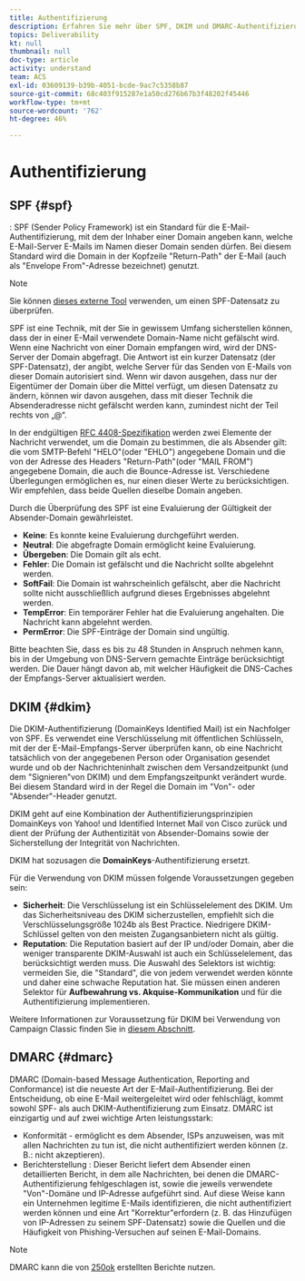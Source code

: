 ```yaml
---
title: Authentifizierung
description: Erfahren Sie mehr über SPF, DKIM und DMARC-Authentifizierungsmethoden.
topics: Deliverability
kt: null
thumbnail: null
doc-type: article
activity: understand
team: ACS
exl-id: 03609139-b39b-4051-bcde-9ac7c5358b87
source-git-commit: 68c403f915287e1a50cd276b67b3f48202f45446
workflow-type: tm+mt
source-wordcount: '762'
ht-degree: 46%

---
```


# Authentifizierung

## SPF {#spf}

: SPF (Sender Policy Framework) ist ein Standard für die E-Mail-Authentifizierung, mit dem der Inhaber einer Domain angeben kann, welche E-Mail-Server E-Mails im Namen dieser Domain senden dürfen. Bei diesem Standard wird die Domain in der Kopfzeile &quot;Return-Path&quot; der E-Mail (auch als &quot;Envelope From&quot;-Adresse bezeichnet) genutzt.

>[!NOTE]
>
>Sie können [dieses externe Tool](https://www.kitterman.com/spf/validate.html) verwenden, um einen SPF-Datensatz zu überprüfen.

SPF ist eine Technik, mit der Sie in gewissem Umfang sicherstellen können, dass der in einer E-Mail verwendete Domain-Name nicht gefälscht wird. Wenn eine Nachricht von einer Domain empfangen wird, wird der DNS-Server der Domain abgefragt. Die Antwort ist ein kurzer Datensatz (der SPF-Datensatz), der angibt, welche Server für das Senden von E-Mails von dieser Domain autorisiert sind. Wenn wir davon ausgehen, dass nur der Eigentümer der Domain über die Mittel verfügt, um diesen Datensatz zu ändern, können wir davon ausgehen, dass mit dieser Technik die Absenderadresse nicht gefälscht werden kann, zumindest nicht der Teil rechts von „@“.

In der endgültigen [RFC 4408-Spezifikation](https://www.rfc-editor.org/info/rfc4408) werden zwei Elemente der Nachricht verwendet, um die Domain zu bestimmen, die als Absender gilt: die vom SMTP-Befehl &quot;HELO&quot;(oder &quot;EHLO&quot;) angegebene Domain und die von der Adresse des Headers &quot;Return-Path&quot;(oder &quot;MAIL FROM&quot;) angegebene Domain, die auch die Bounce-Adresse ist. Verschiedene Überlegungen ermöglichen es, nur einen dieser Werte zu berücksichtigen. Wir empfehlen, dass beide Quellen dieselbe Domain angeben.

Durch die Überprüfung des SPF ist eine Evaluierung der Gültigkeit der Absender-Domain gewährleistet.

* **Keine**: Es konnte keine Evaluierung durchgeführt werden.
* **Neutral**: Die abgefragte Domain ermöglicht keine Evaluierung.
* **Übergeben**: Die Domain gilt als echt.
* **Fehler**: Die Domain ist gefälscht und die Nachricht sollte abgelehnt werden.
* **SoftFail**: Die Domain ist wahrscheinlich gefälscht, aber die Nachricht sollte nicht ausschließlich aufgrund dieses Ergebnisses abgelehnt werden.
* **TempError**: Ein temporärer Fehler hat die Evaluierung angehalten. Die Nachricht kann abgelehnt werden.
* **PermError**: Die SPF-Einträge der Domain sind ungültig.

Bitte beachten Sie, dass es bis zu 48 Stunden in Anspruch nehmen kann, bis in der Umgebung von DNS-Servern gemachte Einträge berücksichtigt werden. Die Dauer hängt davon ab, mit welcher Häufigkeit die DNS-Caches der Empfangs-Server aktualisiert werden.

## DKIM {#dkim}

Die DKIM-Authentifizierung (DomainKeys Identified Mail) ist ein Nachfolger von SPF. Es verwendet eine Verschlüsselung mit öffentlichen Schlüsseln, mit der der E-Mail-Empfangs-Server überprüfen kann, ob eine Nachricht tatsächlich von der angegebenen Person oder Organisation gesendet wurde und ob der Nachrichteninhalt zwischen dem Versandzeitpunkt (und dem &quot;Signieren&quot;von DKIM) und dem Empfangszeitpunkt verändert wurde. Bei diesem Standard wird in der Regel die Domain im &quot;Von&quot;- oder &quot;Absender&quot;-Header genutzt.

DKIM geht auf eine Kombination der Authentifizierungsprinzipien DomainKeys von Yahoo! und Identified Internet Mail von Cisco zurück und dient der Prüfung der Authentizität von Absender-Domains sowie der Sicherstellung der Integrität von Nachrichten.

DKIM hat sozusagen die **DomainKeys**-Authentifizierung ersetzt.

Für die Verwendung von DKIM müssen folgende Voraussetzungen gegeben sein:

* **Sicherheit**: Die Verschlüsselung ist ein Schlüsselelement des DKIM. Um das Sicherheitsniveau des DKIM sicherzustellen, empfiehlt sich die Verschlüsselungsgröße 1024b als Best Practice. Niedrigere DKIM-Schlüssel gelten von den meisten Zugangsanbietern nicht als gültig.
* **Reputation**: Die Reputation basiert auf der IP und/oder Domain, aber die weniger transparente DKIM-Auswahl ist auch ein Schlüsselelement, das berücksichtigt werden muss. Die Auswahl des Selektors ist wichtig: vermeiden Sie, die &quot;Standard&quot;, die von jedem verwendet werden könnte und daher eine schwache Reputation hat. Sie müssen einen anderen Selektor für **Aufbewahrung vs. Akquise-Kommunikation** und für die Authentifizierung implementieren.

Weitere Informationen zur Voraussetzung für DKIM bei Verwendung von Campaign Classic finden Sie in [diesem Abschnitt](/help/additional-resources/acc-technical-recommendations.md#dkim-acc).

## DMARC {#dmarc}

DMARC (Domain-based Message Authentication, Reporting and Conformance) ist die neueste Art der E-Mail-Authentifizierung. Bei der Entscheidung, ob eine E-Mail weitergeleitet wird oder fehlschlägt, kommt sowohl SPF- als auch DKIM-Authentifizierung zum Einsatz. DMARC ist einzigartig und auf zwei wichtige Arten leistungsstark:

* Konformität - ermöglicht es dem Absender, ISPs anzuweisen, was mit allen Nachrichten zu tun ist, die nicht authentifiziert werden können (z. B.: nicht akzeptieren).
* Berichterstellung : Dieser Bericht liefert dem Absender einen detaillierten Bericht, in dem alle Nachrichten, bei denen die DMARC-Authentifizierung fehlgeschlagen ist, sowie die jeweils verwendete &quot;Von&quot;-Domäne und IP-Adresse aufgeführt sind. Auf diese Weise kann ein Unternehmen legitime E-Mails identifizieren, die nicht authentifiziert werden können und eine Art &quot;Korrektur&quot;erfordern (z. B. das Hinzufügen von IP-Adressen zu seinem SPF-Datensatz) sowie die Quellen und die Häufigkeit von Phishing-Versuchen auf seinen E-Mail-Domains.

>[!NOTE]
>
>DMARC kann die von [250ok](https://250ok.com/) erstellten Berichte nutzen.
